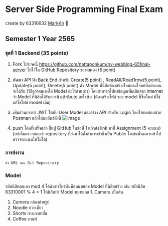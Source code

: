 # Server Side Programming Final Exam  
create by 63310632 [MarkKh](https://github.com/MarkKh) :information_desk_person:	

## Semester 1 Year 2565
### ชุดที่ 1 Backend (35 points)

1. Fork โปรเจคนี้ https://github.com/nattaponkum/nv-webblog-65final-server ไปไว้ใน GitHub Repository ของตนเอง (5 point)

2. พัฒนา API ฝัง Back End สำหรับ Create(5 point) , ReadAll/Read1row(5 point), Update(5 point), Delete(5 point) ตัว Model ที่นิสิตต้องสร้างใหม่ตามโจทย์ที่แต่ละคนจะได้รับ (วิธีดูว่าตนเองได้ Model อะไรด้านล่าง)
โดยสามารถไปหาข้อมูลเพิ่มเติมจาก Internet ว่า Model ที่นิสิตได้รับควรมี attribute อะไรบ้าง (ต้องสร้างไฟล์ ของ model นี้ขึ้นใหม่ มิใช่แก้ไขไฟล์ model เดิม)

3. เพิ่มส่วนการทำ JWT ให้กับ User Model และสร้าง API สำหรับ Login โดยให้ทดสอบด้วย Postman แล้วได้ผลลัพธ์ดังนี้ 
![image](https://user-images.githubusercontent.com/67570539/195055933-8d8c0a9d-89f9-4de5-9ec1-f4cc285e8074.png)


3. push โค้ดที่เสร็จแล้ว ขึ้นสู่่ GitHub ในข้อที่ 1 แล้วส่ง link มาที่ Assignment (5 คะแนน)(อย่าลืมตรวจสอบว่า repository ที่ส่งมาได้ตั้งค่าการเข้าถึงเป็น Public ไม่เช่นนั้นผมจะเข้าไปตรวจคะแนนให้ไม่ได้)    
### การส่งงาน
    ส่ง URL ของ Git Repository  
    
### Model 
รหัสนิสิตตนเอง mod 4 ได้ค่าเท่าไหร่นั่นคือหมายเลข Model ที่นิสิตสร้าง 
เช่น รหัสนิสิต 63310001 % 4 = 1 ให้นิสิตทำ Model หมายเลข 1. Camera เป็นต้น  

1. Camera	กล้องถ่ายรูป
2. Noodle	ก๋วยเตี๋ยว
3. Shorts	กางเกงขาสั้น
4. Coffee	กาแฟ


